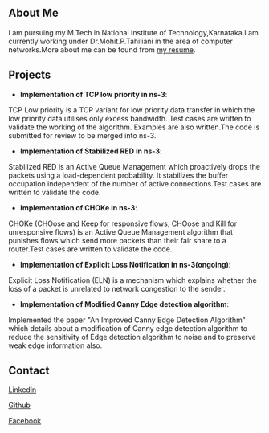 ## About Me

I am pursuing my M.Tech in National Institute of Technology,Karnataka.I am currently working under Dr.Mohit.P.Tahiliani in the area of computer networks.More about me can be found from [my resume](https://github.com/gnandita/gnandita.github.io/blob/master/resume.pdf).

## Projects

- **Implementation of TCP low priority in ns-3**:

TCP Low priority is a TCP variant for low priority data transfer in which the low priority data utilises only excess bandwidth.
Test cases are written to validate the working of the algorithm. Examples are also written.The code is submitted for review
to be merged into ns-3.

- **Implementation of Stabilized RED in ns-3**:

Stabilized RED is an Active Queue Management which proactively drops the packets using a load-dependent probability. It
stabilizes the buffer occupation independent of the number of active connections.Test cases are written to validate the
code.

- **Implementation of CHOKe in ns-3**:

CHOKe (CHOose and Keep for responsive flows, CHOose and Kill for unresponsive flows) is an Active Queue
Management algorithm that punishes flows which send more packets than their fair share to a router.Test cases are
written to validate the code.

- **Implementation of Explicit Loss Notification in ns-3(ongoing)**:

Explicit Loss Notification (ELN) is a mechanism which explains whether the loss of a packet is unrelated to network
congestion to the sender.

- **Implementation of Modified Canny Edge detection algorithm**:

Implemented the paper "An Improved Canny Edge Detection Algorithm" which details about a modification of Canny edge
detection algorithm to reduce the sensitivity of Edge detection algorithm to noise and to preserve weak edge information
also.

## Contact
[Linkedin](https://www.linkedin.com/in/nandita-gurunathan-5b72789b/)

[Github](https://github.com/gnandita)

[Facebook](https://www.facebook.com/profile.php?id=100008612346862)
